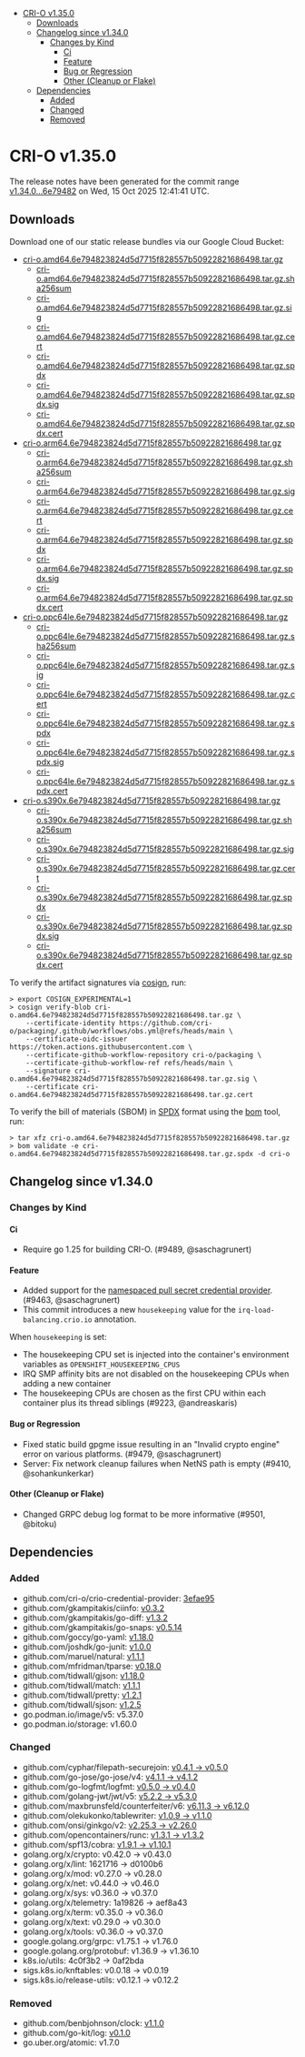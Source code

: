 - [CRI-O v1.35.0](#cri-o-v1350)
  - [Downloads](#downloads)
  - [Changelog since v1.34.0](#changelog-since-v1340)
    - [Changes by Kind](#changes-by-kind)
      - [Ci](#ci)
      - [Feature](#feature)
      - [Bug or Regression](#bug-or-regression)
      - [Other (Cleanup or Flake)](#other-cleanup-or-flake)
  - [Dependencies](#dependencies)
    - [Added](#added)
    - [Changed](#changed)
    - [Removed](#removed)

# CRI-O v1.35.0

The release notes have been generated for the commit range
[v1.34.0...6e79482](https://github.com/cri-o/cri-o/compare/v1.34.0...v1.35.0) on Wed, 15 Oct 2025 12:41:41 UTC.

## Downloads

Download one of our static release bundles via our Google Cloud Bucket:

- [cri-o.amd64.6e794823824d5d7715f828557b50922821686498.tar.gz](https://storage.googleapis.com/cri-o/artifacts/cri-o.amd64.6e794823824d5d7715f828557b50922821686498.tar.gz)
  - [cri-o.amd64.6e794823824d5d7715f828557b50922821686498.tar.gz.sha256sum](https://storage.googleapis.com/cri-o/artifacts/cri-o.amd64.6e794823824d5d7715f828557b50922821686498.tar.gz.sha256sum)
  - [cri-o.amd64.6e794823824d5d7715f828557b50922821686498.tar.gz.sig](https://storage.googleapis.com/cri-o/artifacts/cri-o.amd64.6e794823824d5d7715f828557b50922821686498.tar.gz.sig)
  - [cri-o.amd64.6e794823824d5d7715f828557b50922821686498.tar.gz.cert](https://storage.googleapis.com/cri-o/artifacts/cri-o.amd64.6e794823824d5d7715f828557b50922821686498.tar.gz.cert)
  - [cri-o.amd64.6e794823824d5d7715f828557b50922821686498.tar.gz.spdx](https://storage.googleapis.com/cri-o/artifacts/cri-o.amd64.6e794823824d5d7715f828557b50922821686498.tar.gz.spdx)
  - [cri-o.amd64.6e794823824d5d7715f828557b50922821686498.tar.gz.spdx.sig](https://storage.googleapis.com/cri-o/artifacts/cri-o.amd64.6e794823824d5d7715f828557b50922821686498.tar.gz.spdx.sig)
  - [cri-o.amd64.6e794823824d5d7715f828557b50922821686498.tar.gz.spdx.cert](https://storage.googleapis.com/cri-o/artifacts/cri-o.amd64.6e794823824d5d7715f828557b50922821686498.tar.gz.spdx.cert)
- [cri-o.arm64.6e794823824d5d7715f828557b50922821686498.tar.gz](https://storage.googleapis.com/cri-o/artifacts/cri-o.arm64.6e794823824d5d7715f828557b50922821686498.tar.gz)
  - [cri-o.arm64.6e794823824d5d7715f828557b50922821686498.tar.gz.sha256sum](https://storage.googleapis.com/cri-o/artifacts/cri-o.arm64.6e794823824d5d7715f828557b50922821686498.tar.gz.sha256sum)
  - [cri-o.arm64.6e794823824d5d7715f828557b50922821686498.tar.gz.sig](https://storage.googleapis.com/cri-o/artifacts/cri-o.arm64.6e794823824d5d7715f828557b50922821686498.tar.gz.sig)
  - [cri-o.arm64.6e794823824d5d7715f828557b50922821686498.tar.gz.cert](https://storage.googleapis.com/cri-o/artifacts/cri-o.arm64.6e794823824d5d7715f828557b50922821686498.tar.gz.cert)
  - [cri-o.arm64.6e794823824d5d7715f828557b50922821686498.tar.gz.spdx](https://storage.googleapis.com/cri-o/artifacts/cri-o.arm64.6e794823824d5d7715f828557b50922821686498.tar.gz.spdx)
  - [cri-o.arm64.6e794823824d5d7715f828557b50922821686498.tar.gz.spdx.sig](https://storage.googleapis.com/cri-o/artifacts/cri-o.arm64.6e794823824d5d7715f828557b50922821686498.tar.gz.spdx.sig)
  - [cri-o.arm64.6e794823824d5d7715f828557b50922821686498.tar.gz.spdx.cert](https://storage.googleapis.com/cri-o/artifacts/cri-o.arm64.6e794823824d5d7715f828557b50922821686498.tar.gz.spdx.cert)
- [cri-o.ppc64le.6e794823824d5d7715f828557b50922821686498.tar.gz](https://storage.googleapis.com/cri-o/artifacts/cri-o.ppc64le.6e794823824d5d7715f828557b50922821686498.tar.gz)
  - [cri-o.ppc64le.6e794823824d5d7715f828557b50922821686498.tar.gz.sha256sum](https://storage.googleapis.com/cri-o/artifacts/cri-o.ppc64le.6e794823824d5d7715f828557b50922821686498.tar.gz.sha256sum)
  - [cri-o.ppc64le.6e794823824d5d7715f828557b50922821686498.tar.gz.sig](https://storage.googleapis.com/cri-o/artifacts/cri-o.ppc64le.6e794823824d5d7715f828557b50922821686498.tar.gz.sig)
  - [cri-o.ppc64le.6e794823824d5d7715f828557b50922821686498.tar.gz.cert](https://storage.googleapis.com/cri-o/artifacts/cri-o.ppc64le.6e794823824d5d7715f828557b50922821686498.tar.gz.cert)
  - [cri-o.ppc64le.6e794823824d5d7715f828557b50922821686498.tar.gz.spdx](https://storage.googleapis.com/cri-o/artifacts/cri-o.ppc64le.6e794823824d5d7715f828557b50922821686498.tar.gz.spdx)
  - [cri-o.ppc64le.6e794823824d5d7715f828557b50922821686498.tar.gz.spdx.sig](https://storage.googleapis.com/cri-o/artifacts/cri-o.ppc64le.6e794823824d5d7715f828557b50922821686498.tar.gz.spdx.sig)
  - [cri-o.ppc64le.6e794823824d5d7715f828557b50922821686498.tar.gz.spdx.cert](https://storage.googleapis.com/cri-o/artifacts/cri-o.ppc64le.6e794823824d5d7715f828557b50922821686498.tar.gz.spdx.cert)
- [cri-o.s390x.6e794823824d5d7715f828557b50922821686498.tar.gz](https://storage.googleapis.com/cri-o/artifacts/cri-o.s390x.6e794823824d5d7715f828557b50922821686498.tar.gz)
  - [cri-o.s390x.6e794823824d5d7715f828557b50922821686498.tar.gz.sha256sum](https://storage.googleapis.com/cri-o/artifacts/cri-o.s390x.6e794823824d5d7715f828557b50922821686498.tar.gz.sha256sum)
  - [cri-o.s390x.6e794823824d5d7715f828557b50922821686498.tar.gz.sig](https://storage.googleapis.com/cri-o/artifacts/cri-o.s390x.6e794823824d5d7715f828557b50922821686498.tar.gz.sig)
  - [cri-o.s390x.6e794823824d5d7715f828557b50922821686498.tar.gz.cert](https://storage.googleapis.com/cri-o/artifacts/cri-o.s390x.6e794823824d5d7715f828557b50922821686498.tar.gz.cert)
  - [cri-o.s390x.6e794823824d5d7715f828557b50922821686498.tar.gz.spdx](https://storage.googleapis.com/cri-o/artifacts/cri-o.s390x.6e794823824d5d7715f828557b50922821686498.tar.gz.spdx)
  - [cri-o.s390x.6e794823824d5d7715f828557b50922821686498.tar.gz.spdx.sig](https://storage.googleapis.com/cri-o/artifacts/cri-o.s390x.6e794823824d5d7715f828557b50922821686498.tar.gz.spdx.sig)
  - [cri-o.s390x.6e794823824d5d7715f828557b50922821686498.tar.gz.spdx.cert](https://storage.googleapis.com/cri-o/artifacts/cri-o.s390x.6e794823824d5d7715f828557b50922821686498.tar.gz.spdx.cert)

To verify the artifact signatures via [cosign](https://github.com/sigstore/cosign), run:

```console
> export COSIGN_EXPERIMENTAL=1
> cosign verify-blob cri-o.amd64.6e794823824d5d7715f828557b50922821686498.tar.gz \
    --certificate-identity https://github.com/cri-o/packaging/.github/workflows/obs.yml@refs/heads/main \
    --certificate-oidc-issuer https://token.actions.githubusercontent.com \
    --certificate-github-workflow-repository cri-o/packaging \
    --certificate-github-workflow-ref refs/heads/main \
    --signature cri-o.amd64.6e794823824d5d7715f828557b50922821686498.tar.gz.sig \
    --certificate cri-o.amd64.6e794823824d5d7715f828557b50922821686498.tar.gz.cert
```

To verify the bill of materials (SBOM) in [SPDX](https://spdx.org) format using the [bom](https://sigs.k8s.io/bom) tool, run:

```console
> tar xfz cri-o.amd64.6e794823824d5d7715f828557b50922821686498.tar.gz
> bom validate -e cri-o.amd64.6e794823824d5d7715f828557b50922821686498.tar.gz.spdx -d cri-o
```

## Changelog since v1.34.0

### Changes by Kind

#### Ci
 - Require go 1.25 for building CRI-O. (#9489, @saschagrunert)

#### Feature
 - Added support for the [namespaced pull secret credential provider](https://github.com/cri-o/credential-provider). (#9463, @saschagrunert)
 - This commit introduces a new `housekeeping` value for the `irq-load-balancing.crio.io` annotation.
  
  When `housekeeping` is set:
  - The housekeeping CPU set is injected into the container's environment variables as `OPENSHIFT_HOUSEKEEPING_CPUS`
  - IRQ SMP affinity bits are not disabled on the housekeeping CPUs when adding a new container
  - The housekeeping CPUs are chosen as the first CPU within each container plus its thread siblings (#9223, @andreaskaris)

#### Bug or Regression
 - Fixed static build gpgme issue resulting in an "Invalid crypto engine" error on various platforms. (#9479, @saschagrunert)
 - Server: Fix network cleanup failures when NetNS path is empty (#9410, @sohankunkerkar)

#### Other (Cleanup or Flake)
 - Changed GRPC debug log format to be more informative (#9501, @bitoku)

## Dependencies

### Added
- github.com/cri-o/crio-credential-provider: [3efae95](https://github.com/cri-o/crio-credential-provider/tree/3efae95)
- github.com/gkampitakis/ciinfo: [v0.3.2](https://github.com/gkampitakis/ciinfo/tree/v0.3.2)
- github.com/gkampitakis/go-diff: [v1.3.2](https://github.com/gkampitakis/go-diff/tree/v1.3.2)
- github.com/gkampitakis/go-snaps: [v0.5.14](https://github.com/gkampitakis/go-snaps/tree/v0.5.14)
- github.com/goccy/go-yaml: [v1.18.0](https://github.com/goccy/go-yaml/tree/v1.18.0)
- github.com/joshdk/go-junit: [v1.0.0](https://github.com/joshdk/go-junit/tree/v1.0.0)
- github.com/maruel/natural: [v1.1.1](https://github.com/maruel/natural/tree/v1.1.1)
- github.com/mfridman/tparse: [v0.18.0](https://github.com/mfridman/tparse/tree/v0.18.0)
- github.com/tidwall/gjson: [v1.18.0](https://github.com/tidwall/gjson/tree/v1.18.0)
- github.com/tidwall/match: [v1.1.1](https://github.com/tidwall/match/tree/v1.1.1)
- github.com/tidwall/pretty: [v1.2.1](https://github.com/tidwall/pretty/tree/v1.2.1)
- github.com/tidwall/sjson: [v1.2.5](https://github.com/tidwall/sjson/tree/v1.2.5)
- go.podman.io/image/v5: v5.37.0
- go.podman.io/storage: v1.60.0

### Changed
- github.com/cyphar/filepath-securejoin: [v0.4.1 → v0.5.0](https://github.com/cyphar/filepath-securejoin/compare/v0.4.1...v0.5.0)
- github.com/go-jose/go-jose/v4: [v4.1.1 → v4.1.2](https://github.com/go-jose/go-jose/compare/v4.1.1...v4.1.2)
- github.com/go-logfmt/logfmt: [v0.5.0 → v0.4.0](https://github.com/go-logfmt/logfmt/compare/v0.5.0...v0.4.0)
- github.com/golang-jwt/jwt/v5: [v5.2.2 → v5.3.0](https://github.com/golang-jwt/jwt/compare/v5.2.2...v5.3.0)
- github.com/maxbrunsfeld/counterfeiter/v6: [v6.11.3 → v6.12.0](https://github.com/maxbrunsfeld/counterfeiter/compare/v6.11.3...v6.12.0)
- github.com/olekukonko/tablewriter: [v1.0.9 → v1.1.0](https://github.com/olekukonko/tablewriter/compare/v1.0.9...v1.1.0)
- github.com/onsi/ginkgo/v2: [v2.25.3 → v2.26.0](https://github.com/onsi/ginkgo/compare/v2.25.3...v2.26.0)
- github.com/opencontainers/runc: [v1.3.1 → v1.3.2](https://github.com/opencontainers/runc/compare/v1.3.1...v1.3.2)
- github.com/spf13/cobra: [v1.9.1 → v1.10.1](https://github.com/spf13/cobra/compare/v1.9.1...v1.10.1)
- golang.org/x/crypto: v0.42.0 → v0.43.0
- golang.org/x/lint: 1621716 → d0100b6
- golang.org/x/mod: v0.27.0 → v0.28.0
- golang.org/x/net: v0.44.0 → v0.46.0
- golang.org/x/sys: v0.36.0 → v0.37.0
- golang.org/x/telemetry: 1a19826 → aef8a43
- golang.org/x/term: v0.35.0 → v0.36.0
- golang.org/x/text: v0.29.0 → v0.30.0
- golang.org/x/tools: v0.36.0 → v0.37.0
- google.golang.org/grpc: v1.75.1 → v1.76.0
- google.golang.org/protobuf: v1.36.9 → v1.36.10
- k8s.io/utils: 4c0f3b2 → 0af2bda
- sigs.k8s.io/knftables: v0.0.18 → v0.0.19
- sigs.k8s.io/release-utils: v0.12.1 → v0.12.2

### Removed
- github.com/benbjohnson/clock: [v1.1.0](https://github.com/benbjohnson/clock/tree/v1.1.0)
- github.com/go-kit/log: [v0.1.0](https://github.com/go-kit/log/tree/v0.1.0)
- go.uber.org/atomic: v1.7.0
